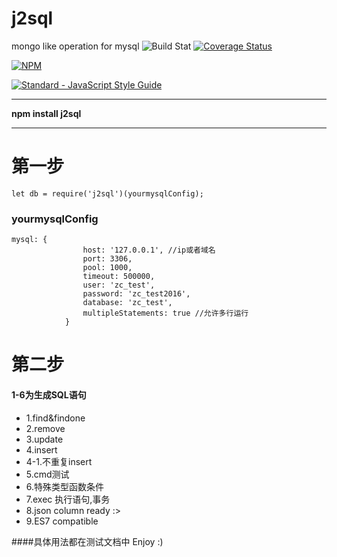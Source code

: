 # j2sql
mongo like  operation for mysql
![Build Stat](https://api.travis-ci.org/kongnet/j2sql.svg?branch=master)
[![Coverage Status](https://coveralls.io/repos/github/kongnet/j2sql/badge.svg?branch=master)](https://coveralls.io/github/kongnet/j2sql?branch=master)

[![NPM](https://nodei.co/npm/j2sql.png?downloads=true&stars=true)](https://nodei.co/npm/j2sql/)

[![Standard - JavaScript Style Guide](https://cdn.rawgit.com/feross/standard/master/badge.svg)](https://github.com/kongnet/j2sql)

---

**npm install j2sql**

---

# 第一步

```
let db = require('j2sql')(yourmysqlConfig);
```

### yourmysqlConfig

```
mysql: {
				host: '127.0.0.1', //ip或者域名
				port: 3306,
				pool: 1000,
				timeout: 500000,
				user: 'zc_test',
				password: 'zc_test2016',
				database: 'zc_test',
				multipleStatements: true //允许多行运行
			}
```

# 第二步
#### 1-6为生成SQL语句
* 1.find&findone
* 2.remove
* 3.update
* 4.insert
* 4-1.不重复insert
* 5.cmd测试
* 6.特殊类型函数条件
* 7.exec 执行语句,事务
* 8.json column ready :>
* 9.ES7 compatible

####具体用法都在测试文档中 
Enjoy :)


